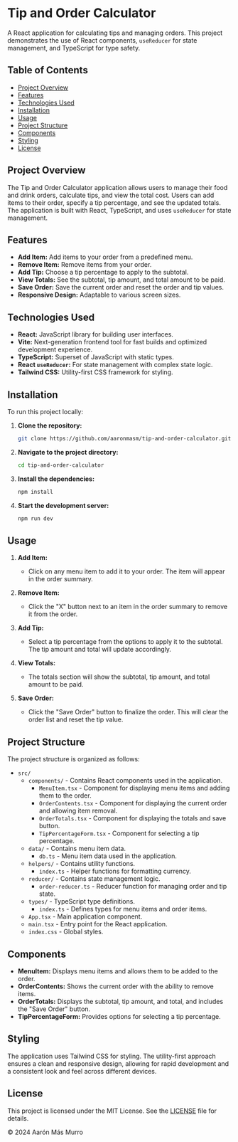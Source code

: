 # Tip and Order Calculator

A React application for calculating tips and managing orders. This project demonstrates the use of React components,
`useReducer` for state management, and TypeScript for type safety.

## Table of Contents

- [Project Overview](#project-overview)
- [Features](#features)
- [Technologies Used](#technologies-used)
- [Installation](#installation)
- [Usage](#usage)
- [Project Structure](#project-structure)
- [Components](#components)
- [Styling](#styling)
- [License](#license)

## Project Overview

The Tip and Order Calculator application allows users to manage their food and drink orders, calculate tips, and view
the total cost. Users can add items to their order, specify a tip percentage, and see the updated totals. The
application is built with React, TypeScript, and uses `useReducer` for state management.

## Features

- **Add Item:** Add items to your order from a predefined menu.
- **Remove Item:** Remove items from your order.
- **Add Tip:** Choose a tip percentage to apply to the subtotal.
- **View Totals:** See the subtotal, tip amount, and total amount to be paid.
- **Save Order:** Save the current order and reset the order and tip values.
- **Responsive Design:** Adaptable to various screen sizes.

## Technologies Used

- **React:** JavaScript library for building user interfaces.
- **Vite:** Next-generation frontend tool for fast builds and optimized development experience.
- **TypeScript:** Superset of JavaScript with static types.
- **React `useReducer`:** For state management with complex state logic.
- **Tailwind CSS:** Utility-first CSS framework for styling.

## Installation

To run this project locally:

1. **Clone the repository:**

   ```bash
   git clone https://github.com/aaronmasm/tip-and-order-calculator.git

2. **Navigate to the project directory:**

   ```bash
   cd tip-and-order-calculator

3. **Install the dependencies:**

   ```bash
   npm install

4. **Start the development server:**

   ```bash
   npm run dev

## Usage

1. **Add Item:**
    - Click on any menu item to add it to your order. The item will appear in the order summary.

2. **Remove Item:**
    - Click the "X" button next to an item in the order summary to remove it from the order.

3. **Add Tip:**
    - Select a tip percentage from the options to apply it to the subtotal. The tip amount and total will update
      accordingly.

4. **View Totals:**
    - The totals section will show the subtotal, tip amount, and total amount to be paid.

5. **Save Order:**
    - Click the "Save Order" button to finalize the order. This will clear the order list and reset the tip value.

## Project Structure

The project structure is organized as follows:

- `src/`
    - `components/` - Contains React components used in the application.
        - `MenuItem.tsx` - Component for displaying menu items and adding them to the order.
        - `OrderContents.tsx` - Component for displaying the current order and allowing item removal.
        - `OrderTotals.tsx` - Component for displaying the totals and save button.
        - `TipPercentageForm.tsx` - Component for selecting a tip percentage.
    - `data/` - Contains menu item data.
        - `db.ts` - Menu item data used in the application.
    - `helpers/` - Contains utility functions.
        - `index.ts` - Helper functions for formatting currency.
    - `reducer/` - Contains state management logic.
        - `order-reducer.ts` - Reducer function for managing order and tip state.
    - `types/` - TypeScript type definitions.
        - `index.ts` - Defines types for menu items and order items.
    - `App.tsx` - Main application component.
    - `main.tsx` - Entry point for the React application.
    - `index.css` - Global styles.

## Components

- **MenuItem:** Displays menu items and allows them to be added to the order.
- **OrderContents:** Shows the current order with the ability to remove items.
- **OrderTotals:** Displays the subtotal, tip amount, and total, and includes the "Save Order" button.
- **TipPercentageForm:** Provides options for selecting a tip percentage.

## Styling

The application uses Tailwind CSS for styling. The utility-first approach ensures a clean and responsive design,
allowing for rapid development and a consistent look and feel across different devices.

## License

This project is licensed under the MIT License. See the [LICENSE](./LICENSE) file for details.

© 2024 Aarón Más Murro
